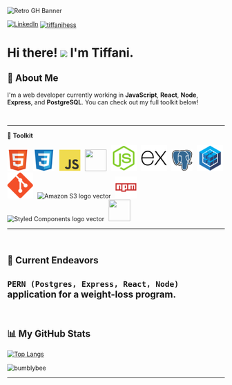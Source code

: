![Retro GH Banner](https://user-images.githubusercontent.com/47286930/115927840-b5d36f80-a44a-11eb-85e8-3c4f440289a9.png)

<a href="ttps://linkedin.com/in/tiffanihess" align="left"><img alt="LinkedIn" src="https://img.shields.io/badge/@hess_tiffani-%231DA1F2.svg?&style=for-the-badge&logo=linkedin&logoColor=white"/></a>
<a href="https://linkedin.com/in/tiffanihess" target="blank"><img align="center" src="https://raw.githubusercontent.com/rahuldkjain/github-profile-readme-generator/master/src/images/icons/Social/linked-in-alt.svg" alt="tiffanihess" height="30" width="40" /></a>

# Hi there! <img src="https://raw.githubusercontent.com/MartinHeinz/MartinHeinz/master/wave.gif" width="30px"> I'm Tiffani.

## :mega: About Me

I'm a web developer currently working in **JavaScript**, **React**, **Node**, **Express**, and **PostgreSQL**. You can check out my full toolkit below! 

&nbsp;

--- 

🧰 **Toolkit**

<p align="left"> <img src="https://github.com/devicons/devicon/raw/master/icons/html5/html5-original.svg" alt="HTML" width="50" height="50" style="max-width:50%;margin-right:10px"><img src="https://raw.githubusercontent.com/devicons/devicon/master/icons/css3/css3-original.svg" alt="CSS" width="50" height="50" style="max-width:50%;margin-right:10px;"><img src="https://github.com/devicons/devicon/raw/master/icons/javascript/javascript-original.svg" alt="JavaScript" width="50" height="50" style="max-width:50%;margin-right:10px;"><img src="https://raw.github.com/devicons/devicon/c7d326b6009e60442abc35fa45706d6f30ee4c8e/icons/react/react-original.svg" width="50" height="50" style="max-width:50%;margin-right:10px;"><img src="https://raw.githubusercontent.com/devicons/devicon/master/icons/nodejs/nodejs-original.svg" alt="NodeJS" width="60" height="60" style="max-width:50%;margin-right:10px;"><img src="https://raw.githubusercontent.com/devicons/devicon/master/icons/express/express-original.svg" width="60" height="60" style="max-width:50%;margin-right:10px"><img src="https://raw.githubusercontent.com/devicons/devicon/master/icons/postgresql/postgresql-original.svg" alt="PostgreSQL" width="50" height="50" style="max-width:50%;margin-right:10px;"><img src="https://raw.githubusercontent.com/devicons/devicon/master/icons/sequelize/sequelize-original.svg" alt="Sequelize logo vector" width="60" height="60" style="max-width:50%;><img src="https://github.com/devicons/devicon/raw/master/icons/mongodb/mongodb-original-wordmark.svg" alt="MongoDB" width="50" height="50" style="max-width:50%;margin-right:10px;"><img src="https://raw.githubusercontent.com/devicons/devicon/master/icons/git/git-original.svg" alt="Git" width="60" height="60" style="max-width:50%;margin-right:10px;"><img src="https://cdn.worldvectorlogo.com/logos/amazon-s3.svg" alt="Amazon S3 logo vector" width="60" height="60" style="max-width:50%;margin-right:10px;"><img src="https://github.com/devicons/devicon/raw/master/icons/npm/npm-original-wordmark.svg" alt="npm" width="50" height="50" style="max-width:50%;margin-right:10px;"><img src="https://cdn.worldvectorlogo.com/logos/styled-components-1.svg" alt="Styled Components logo vector" width="50" height="50" style="max-width:50%;margin-right:10px;"><img src="https://raw.github.com/devicons/devicon/c7d326b6009e60442abc35fa45706d6f30ee4c8e/icons/bootstrap/bootstrap-plain.svg" width="50" height="50" style="max-width:50%;"></p>

---  
&nbsp;
## :rocket: Current Endeavors
`PERN (Postgres, Express, React, Node)` application for a weight-loss program.
---  

&nbsp;
## :bar_chart: My GitHub Stats

[![Top Langs](https://github-readme-stats.vercel.app/api/top-langs/?username=bumblybee&show_icons=true&hide=java,html&theme=calm)](https://github.com/anuraghazra/github-readme-stats)

<p align="left"><img align="center" src="https://github-readme-streak-stats.herokuapp.com/?user=bumblybee&theme=calm" alt="bumblybee" /></p>





---

<!--
## Repositories
[![Readme Card](https://github-readme-stats.vercel.app/api/pin/?username=bumblybee&repo=trails)](https://github.com/anuraghazra/github-readme-stats)
-->
